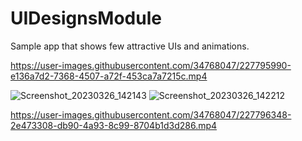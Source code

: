 # UIDesignsModule
Sample app that shows few attractive UIs and animations.

https://user-images.githubusercontent.com/34768047/227795990-e136a7d2-7368-4507-a72f-453ca7a7215c.mp4

![Screenshot_20230326_142143](https://user-images.githubusercontent.com/34768047/227796129-8e99b2b1-4d86-4e8f-b9e9-cab0b92bd3f4.png)
![Screenshot_20230326_142212](https://user-images.githubusercontent.com/34768047/227796131-157c04dc-0f40-4b9c-906f-aab1bb991ec3.png)



https://user-images.githubusercontent.com/34768047/227796348-2e473308-db90-4a93-8c99-8704b1d3d286.mp4

